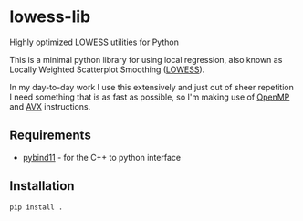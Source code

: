 # lowess-lib
Highly optimized LOWESS utilities for Python

This is a minimal python library for using local regression, also known as 
Locally Weighted Scatterplot Smoothing ([LOWESS](https://en.wikipedia.org/wiki/Local_regression)).

In my day-to-day work I use this extensively and just out of sheer repetition I 
need something that is as fast as possible, so I'm making use of [OpenMP](www.openmp.org) 
and [AVX](https://en.wikipedia.org/wiki/AVX-512) instructions. 

## Requirements
* [pybind11](https://github.com/pybind/pybind11) - for the C++ to python interface

## Installation

```
pip install .
```
